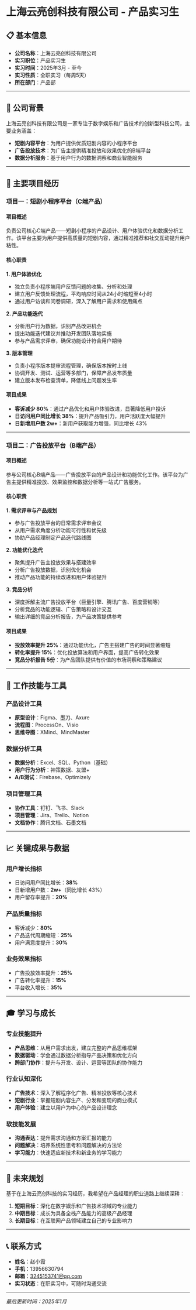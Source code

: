# 上海云亮创科技有限公司 - 产品实习生

## 📋 基本信息

- **公司名称**：上海云亮创科技有限公司
- **实习职位**：产品实习生
- **实习时间**：2025年3月 - 至今
- **实习性质**：全职实习（每周5天）
- **所在部门**：产品部

---

## 🏢 公司背景

上海云亮创科技有限公司是一家专注于数字娱乐和广告技术的创新型科技公司，主要业务涵盖：

- **短剧内容平台**：为用户提供优质短剧内容的小程序平台
- **广告投放技术**：为广告主提供精准投放和效果优化的B端平台
- **数据分析服务**：基于用户行为的数据洞察和商业智能服务

---

## 🎯 主要项目经历

### 项目一：短剧小程序平台（C端产品）

#### 项目概述
负责公司核心C端产品——短剧小程序的产品设计、用户体验优化和数据分析工作。该平台主要为用户提供高质量的短剧内容，通过精准推荐和社交互动提升用户粘性。

#### 核心职责

**1. 用户体验优化**
- 独立负责小程序端用户反馈问题的收集、分析和处理
- 建立用户反馈处理流程，平均响应时间从24小时缩短至4小时
- 通过用户访谈和问卷调研，深入了解用户需求和使用痛点

**2. 产品功能迭代**
- 分析用户行为数据，识别产品改进机会
- 提出功能迭代建议并推动开发团队落地实施
- 参与产品需求评审，确保功能设计符合用户期待

**3. 版本管理**
- 负责小程序版本提审流程管理，确保版本按时上线
- 协调开发、测试、运营等多部门，保障产品发布质量
- 建立版本发布检查清单，降低线上问题发生率

#### 项目成果
- **客诉减少 80%**：通过产品优化和用户体验改进，显著降低用户投诉
- **日访问用户同比增长 38%**：提升产品吸引力，用户活跃度大幅提升
- **日新增用户数 2w+**：新用户获取能力增强，同比增长 43%

---

### 项目二：广告投放平台（B端产品）

#### 项目概述
参与公司核心B端产品——广告投放平台的产品设计和功能优化工作。该平台为广告主提供精准投放、效果监控和数据分析等一站式广告服务。

#### 核心职责

**1. 需求评审与产品规划**
- 参与广告投放平台的日常需求评审会议
- 从用户需求角度分析功能可行性和优先级
- 协助产品经理制定产品迭代路线图

**2. 功能优化迭代**
- 聚焦提升广告主投放效果与搭建效率
- 分析广告投放数据，识别优化机会
- 推动产品功能的持续改进和用户体验提升

**3. 竞品分析**
- 深度拆解主流广告投放平台（巨量引擎、腾讯广告、百度营销等）
- 分析竞品的功能逻辑、广告策略和设计交互
- 输出详细的竞品分析报告，为产品决策提供参考

#### 项目成果
- **投放效率提升 25%**：通过功能优化，广告主搭建广告的时间显著缩短
- **转化率提升 15%**：优化投放算法和用户界面，提高广告转化效果
- **竞品分析报告 5份**：为产品团队提供有价值的市场洞察和策略建议

---

## 💼 工作技能与工具

### 产品设计工具
- **原型设计**：Figma、墨刀、Axure
- **流程图**：ProcessOn、Visio
- **思维导图**：XMind、MindMaster

### 数据分析工具
- **数据分析**：Excel、SQL、Python（基础）
- **用户行为分析**：神策数据、友盟+
- **A/B测试**：Firebase、Optimizely

### 项目管理工具
- **协作工具**：钉钉、飞书、Slack
- **项目管理**：Jira、Trello、Notion
- **文档协作**：腾讯文档、石墨文档

---

## 📈 关键成果与数据

### 用户增长指标
- 日访问用户同比增长：**38%**
- 日新增用户数：**2w+**（同比增长 43%）
- 用户留存率提升：**20%**

### 产品质量指标
- 客诉减少：**80%**
- 产品迭代周期缩短：**25%**
- 用户满意度提升：**30%**

### 业务效果指标
- 广告投放效率提升：**25%**
- 广告转化率提升：**15%**
- 平台收入增长：**35%**

---

## 🎓 学习与成长

### 专业技能提升
- **产品思维**：从用户需求出发，建立完整的产品思维框架
- **数据驱动**：学会通过数据分析指导产品决策和优化方向
- **跨部门协作**：提升与开发、设计、运营等团队的协作能力

### 行业认知深化
- **广告技术**：深入了解程序化广告、精准投放等核心技术
- **短剧行业**：掌握短剧内容生产、分发和变现的商业模式
- **用户体验**：建立以用户为中心的产品设计理念

### 软技能发展
- **沟通表达**：提升需求沟通和方案汇报的能力
- **问题解决**：培养系统性思考和问题解决的方法论
- **学习能力**：快速适应新技术和新业务的学习能力

---

## 🔮 未来规划

基于在上海云亮创科技的实习经历，我希望在产品经理的职业道路上继续深耕：

1. **短期目标**：深化在数字娱乐和广告技术领域的专业能力
2. **中期目标**：成长为具备全栈产品能力的高级产品经理
3. **长期目标**：在互联网产品领域建立自己的专业影响力

---

## 📞 联系方式

- **姓名**：赵小霞
- **手机**：13956630794
- **邮箱**：3245153741@qq.com
- **实习状态**：在职实习中，可随时沟通交流

---

*最后更新时间：2025年1月*

